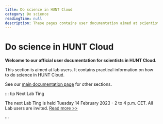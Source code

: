 ```yaml
---
title: Do science in HUNT Cloud
category: Do science
readingTime: null
description: These pages contains user documentation aimed at scientists that conduct scientific experiments in HUNT Cloud.
---
```


# Do science in HUNT Cloud

**Welcome to our official user documentation for scientists in HUNT Cloud.**

This section is aimed at lab users. It contains practical information on how to do science in HUNT Cloud. 

See our [main documentation page](/) for other sections.

::: tip Next Lab Ting

The next Lab Ting is held Tuesday 14 February 2023 - 2 to 4 p.m. CET. All Lab users are invited. [Read more >>](/do-science/community/lab-ting)

:::
